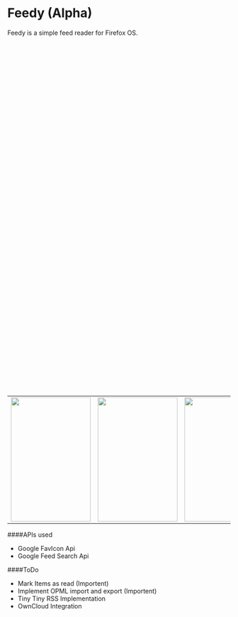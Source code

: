 # Feedy (Alpha)


Feedy is a simple feed reader for Firefox OS. 

<p style="text-align:center;height:20%;width:100%" > <center>
<table border=0> <tr><td>
<img src="https://c4.staticflickr.com/8/7748/18026119542_05ed4f39de.jpg" width="180px" height="280px"> 
</td><td>
<img src="https://c2.staticflickr.com/6/5348/18003389866_7f021f483c.jpg" width="180px" height="280px"> 
</td><td>
<img src="https://c2.staticflickr.com/6/5324/18086453282_b2231d7463.jpg" width="180px" height="280px"> 
</td><td>
<img src="https://c4.staticflickr.com/8/7783/18001725338_a65e058320.jpg" width="180px" height="280px"> 
</td>

<td>
<img src="https://c4.staticflickr.com/8/7795/18072762829_b53432e38c.jpg" width="180px" height="280px"> 
</td>

</tr></table>
</center>

</p>



####APIs used

* Google FavIcon Api
* Google Feed Search Api





####ToDo
* Mark Items as read (Importent)
* Implement OPML import and export (Importent)
* Tiny Tiny RSS Implementation
* OwnCloud Integration

